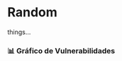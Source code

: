 # Random
things...

### 📊 Gráfico de Vulnerabilidades

![Gráfico](data:image/png;base64,iVBORw0KGgoAAAANSUhEUgAAB7sAAAScCAYAAAD6Tet0AAAAOXRFWHRTb2Z0d2FyZQBNYXRwbG90bGliIHZlcnNpb24zLjYuMywgaHR0cHM6Ly9tYXRwbG90bGliLm9yZy/P9b71AAAACXBIWXMAAB7CAAAewgFu0HU+AAD9dUlEQVR4nOzdeZhWZf04/vcwIwwgMKAI)
